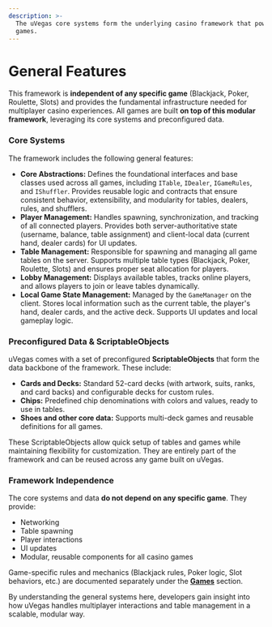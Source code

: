 ```yaml
---
description: >-
  The uVegas core systems form the underlying casino framework that powers all
  games.
---
```


# General Features

This framework is **independent of any specific game** (Blackjack, Poker, Roulette, Slots) and provides the fundamental infrastructure needed for multiplayer casino experiences. All games are built **on top of this modular framework**, leveraging its core systems and preconfigured data.

### Core Systems

The framework includes the following general features:

* **Core Abstractions:** Defines the foundational interfaces and base classes used across all games, including `ITable`, `IDealer`, `IGameRules`, and `IShuffler`. Provides reusable logic and contracts that ensure consistent behavior, extensibility, and modularity for tables, dealers, rules, and shufflers.
* **Player Management:** Handles spawning, synchronization, and tracking of all connected players. Provides both server-authoritative state (username, balance, table assignment) and client-local data (current hand, dealer cards) for UI updates.
* **Table Management:** Responsible for spawning and managing all game tables on the server. Supports multiple table types (Blackjack, Poker, Roulette, Slots) and ensures proper seat allocation for players.
* **Lobby Management:** Displays available tables, tracks online players, and allows players to join or leave tables dynamically.
* **Local Game State Management:** Managed by the `GameManager` on the client. Stores local information such as the current table, the player's hand, dealer cards, and the active deck. Supports UI updates and local gameplay logic.

### Preconfigured Data & ScriptableObjects

uVegas comes with a set of preconfigured **ScriptableObjects** that form the data backbone of the framework. These include:

* **Cards and Decks:** Standard 52-card decks (with artwork, suits, ranks, and card backs) and configurable decks for custom rules.
* **Chips:** Predefined chip denominations with colors and values, ready to use in tables.
* **Shoes and other core data:** Supports multi-deck games and reusable definitions for all games.

These ScriptableObjects allow quick setup of tables and games while maintaining flexibility for customization. They are entirely part of the framework and can be reused across any game built on uVegas.

### Framework Independence

The core systems and data **do not depend on any specific game**. They provide:

* Networking
* Table spawning
* Player interactions
* UI updates
* Modular, reusable components for all casino games

Game-specific rules and mechanics (Blackjack rules, Poker logic, Slot behaviors, etc.) are documented separately under the [**Games**](../games/) section.

By understanding the general systems here, developers gain insight into how uVegas handles multiplayer interactions and table management in a scalable, modular way.
